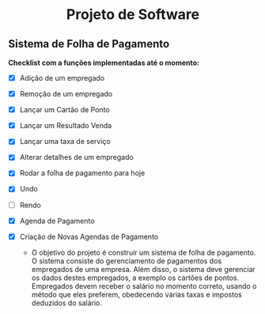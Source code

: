<h1 align ="center"> Projeto de Software</h1>

## Sistema de Folha de Pagamento

 **Checklist com a funções implementadas até o momento:**
- [x] Adição de um empregado
- [x] Remoção de um empregado
- [x] Lançar um Cartão de Ponto
- [x] Lançar um Resultado Venda
- [x] Lançar uma taxa de serviço
- [x] Alterar detalhes de um empregado
- [x] Rodar a folha de pagamento para hoje
- [x] Undo
- [ ] Rendo
- [x] Agenda de Pagamento
- [x] Criação de Novas Agendas de Pagamento

   - O objetivo do projeto é construir um sistema de folha de pagamento. O sistema consiste do
gerenciamento de pagamentos dos empregados de uma empresa. Além disso, o sistema deve
gerenciar os dados destes empregados, a exemplo os cartões de pontos. Empregados devem receber
o salário no momento correto, usando o método que eles preferem, obedecendo várias taxas e
impostos deduzidos do salário.

